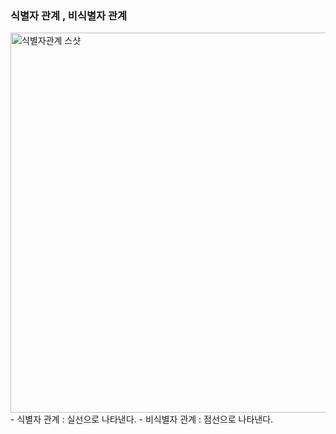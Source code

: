 ### 식별자 관계 , 비식별자 관계
<img width="608" alt="식별자관계 스샷" src="https://github.com/user-attachments/assets/0bc12649-bfbd-44e0-975c-2f5ea2143c8f">
- 식별자 관계 : 실선으로 나타낸다.
- 비식별자 관계 : 점선으로 나타낸다.


